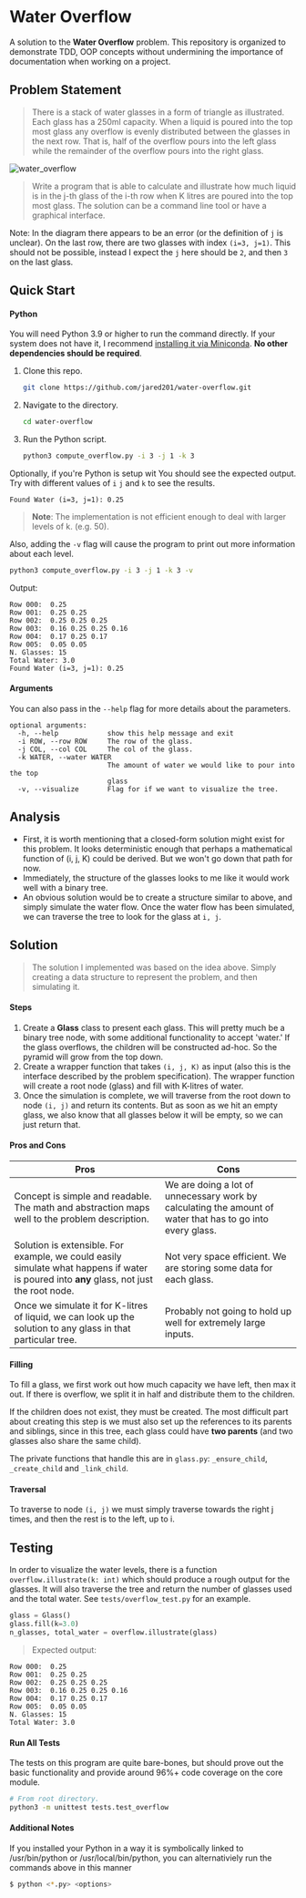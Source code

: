 # Water Overflow
A solution to the **Water Overflow** problem.  This repository is organized to demonstrate TDD, OOP concepts without undermining the importance of documentation when working on a project.
## Problem Statement

> There is a stack of water glasses in a form of triangle as illustrated. Each glass has a 250ml capacity. When a liquid is poured into the top most glass any overflow is evenly distributed between the glasses in the next row. That is, half of the overflow pours into the left glass while the remainder of the overflow pours into the right glass. 

![water_overflow](images/water_overflow.png)

> Write a program that is able to calculate and illustrate how much liquid is in the j-th glass of the i-th row when K litres are poured into the top most glass. The solution can be a command line tool or have a graphical interface.

Note: In the diagram there appears to be an error (or the definition of `j` is unclear). On the last row, there are two glasses with index `(i=3, j=1)`. This should not be possible, instead I expect the `j` here should be `2`, and then `3` on the last glass.

## Quick Start

#### Python

You will need Python 3.9 or higher to run the command directly. If your system does not have it, I recommend [installing it via Miniconda](https://docs.conda.io/en/latest/miniconda.html). **No other dependencies should be required**.

1. Clone this repo.

   ```bash
   git clone https://github.com/jared201/water-overflow.git
   ```

2. Navigate to the directory.

   ```bash
   cd water-overflow
   ```

3. Run the Python script.

   ```bash
   python3 compute_overflow.py -i 3 -j 1 -k 3
   ```
Optionally, if you're Python is setup wit
You should see the expected output. Try with different values of `i` `j` and `k` to see the results.

```
Found Water (i=3, j=1): 0.25
```

> **Note**: The implementation is not efficient enough to deal with larger levels of k. (e.g. 50).

Also, adding the `-v` flag will cause the program to print out more information about each level.

```bash
python3 compute_overflow.py -i 3 -j 1 -k 3 -v
```

Output:

```
Row 000:  0.25
Row 001:  0.25 0.25
Row 002:  0.25 0.25 0.25
Row 003:  0.16 0.25 0.25 0.16
Row 004:  0.17 0.25 0.17
Row 005:  0.05 0.05
N. Glasses: 15
Total Water: 3.0
Found Water (i=3, j=1): 0.25
```



#### Arguments

You can also pass in the `--help` flag for more details about the parameters.

```
optional arguments:
  -h, --help            show this help message and exit
  -i ROW, --row ROW     The row of the glass.
  -j COL, --col COL     The col of the glass.
  -k WATER, --water WATER
                        The amount of water we would like to pour into the top
                        glass
  -v, --visualize       Flag for if we want to visualize the tree.

```

## Analysis



* First, it is worth mentioning that a closed-form solution might exist for this problem. It looks deterministic enough that perhaps a mathematical function of (i, j, K) could be derived. But we won't go down that path for now.
* Immediately, the structure of the glasses looks to me like it would work well with a binary tree.
* An obvious solution would be to create a structure similar to above, and simply simulate the water flow. Once the water flow has been simulated, we can traverse the tree to look for the glass at `i, j`.

## Solution

> The solution I implemented was based on the idea above. Simply creating a data structure to represent the problem, and then simulating it.

#### Steps

1. Create a **Glass** class to present each glass. This will pretty much be a binary tree node, with some additional functionality to accept 'water.' If the glass overflows, the children will be constructed ad-hoc. So the pyramid will grow from the top down.
2. Create a wrapper function that takes `(i, j, K)` as input (also this is the interface described by the problem specification). The wrapper function will create a root node (glass) and fill with K-litres of water.
3. Once the simulation is complete, we will traverse from the root down to node `(i, j)` and return its contents. But as soon as we hit an empty glass, we also know that all glasses below it will be empty, so we can just return that.

#### Pros and Cons

| Pros                                                         | Cons                                                         |
| ------------------------------------------------------------ | ------------------------------------------------------------ |
| Concept is simple and readable. The math and abstraction maps well to the problem description. | We are doing a lot of unnecessary work by calculating the amount of water that has to go into every glass. |
| Solution is extensible. For example, we could easily simulate what happens if water is poured  into **any** glass, not just the root node. | Not very space efficient. We are storing some data for each glass. |
| Once we simulate it for K-litres of liquid, we can look up the solution to any glass in that particular tree. | Probably not going to hold up well for extremely large inputs. |

#### Filling

To fill a glass, we first work out how much capacity we have left, then max it out. If there is overflow, we split it in half and distribute them to the children.

If the children does not exist, they must be created. The most difficult part about creating this step is we must also set up the references to its parents and siblings, since in this tree, each glass could have **two parents** (and two glasses also share the same child).

The private functions that handle this are in `glass.py`: `_ensure_child`, `_create_child` and `_link_child`.

#### Traversal

To traverse to node `(i, j)` we must simply traverse towards the right j times, and then the rest is to the left, up to i.

## Testing

In order to visualize the water levels, there is a function `overflow.illustrate(k: int)` which should produce a rough output for the glasses. It will also traverse the tree and return the number of glasses used and the total water. See `tests/overflow_test.py` for an example.

```python
glass = Glass()
glass.fill(k=3.0)
n_glasses, total_water = overflow.illustrate(glass)
```

>  Expected output:

```
Row 000:  0.25
Row 001:  0.25 0.25
Row 002:  0.25 0.25 0.25
Row 003:  0.16 0.25 0.25 0.16
Row 004:  0.17 0.25 0.17
Row 005:  0.05 0.05
N. Glasses: 15
Total Water: 3.0
```

#### Run All Tests

The tests on this program are quite bare-bones, but should prove out the basic functionality and provide around 96%+ code coverage on the core module.

```bash
# From root directory.
python3 -m unittest tests.test_overflow  
```

#### Additional Notes
If you installed your Python in a way it is symbolically linked to /usr/bin/python or /usr/local/bin/python, you can alternativiely run the commands above in this manner
```bash
$ python <*.py> <options> 
```